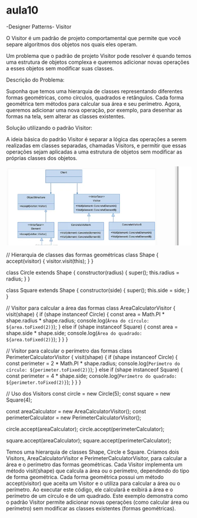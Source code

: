 # aula10

-Designer Patterns- Visitor

O Visitor é um padrão de projeto comportamental que permite que você separe algoritmos dos objetos nos quais eles operam.

Um problema que o padrão de projeto Visitor pode resolver é quando temos uma estrutura de objetos complexa e queremos adicionar novas operações a esses objetos sem modificar suas classes.



Descrição do Problema:

Suponha que temos uma hierarquia de classes representando diferentes formas geométricas, como círculos, quadrados e retângulos. Cada forma geométrica tem métodos para calcular sua área e seu perímetro. Agora, queremos adicionar uma nova operação, por exemplo, para desenhar as formas na tela, sem alterar as classes existentes.

Solução utilizando o padrão Visitor:

A ideia básica do padrão Visitor é separar a lógica das operações a serem realizadas em classes separadas, chamadas Visitors, e permitir que essas operações sejam aplicadas a uma estrutura de objetos sem modificar as próprias classes dos objetos.

![image info](./visitor.jpg)
















// Hierarquia de classes das formas geométricas
class Shape {
    accept(visitor) {
        visitor.visit(this);
    }
}

class Circle extends Shape {
    constructor(radius) {
        super();
        this.radius = radius;
    }
}

class Square extends Shape {
    constructor(side) {
        super();
        this.side = side;
    }
}

// Visitor para calcular a área das formas
class AreaCalculatorVisitor {
    visit(shape) {
        if (shape instanceof Circle) {
            const area = Math.PI * shape.radius * shape.radius;
            console.log(`Área do círculo: ${area.toFixed(2)}`);
        } else if (shape instanceof Square) {
            const area = shape.side * shape.side;
            console.log(`Área do quadrado: ${area.toFixed(2)}`);
        }
    }
}

// Visitor para calcular o perímetro das formas
class PerimeterCalculatorVisitor {
    visit(shape) {
        if (shape instanceof Circle) {
            const perimeter = 2 * Math.PI * shape.radius;
            console.log(`Perímetro do círculo: ${perimeter.toFixed(2)}`);
        } else if (shape instanceof Square) {
            const perimeter = 4 * shape.side;
            console.log(`Perímetro do quadrado: ${perimeter.toFixed(2)}`);
        }
    }
}

// Uso dos Visitors
const circle = new Circle(5);
const square = new Square(4);

const areaCalculator = new AreaCalculatorVisitor();
const perimeterCalculator = new PerimeterCalculatorVisitor();

circle.accept(areaCalculator);
circle.accept(perimeterCalculator);

square.accept(areaCalculator);
square.accept(perimeterCalculator);










Temos uma hierarquia de classes Shape, Circle e Square.
Criamos dois Visitors, AreaCalculatorVisitor e PerimeterCalculatorVisitor, para calcular a área e o perímetro das formas geométricas.
Cada Visitor implementa um método visit(shape) que calcula a área ou o perímetro, dependendo do tipo de forma geométrica.
Cada forma geométrica possui um método accept(visitor) que aceita um Visitor e o utiliza para calcular a área ou o perímetro.
Ao executar este código, ele calculará e exibirá a área e o perímetro de um círculo e de um quadrado. Este exemplo demonstra como o padrão Visitor permite adicionar novas operações (como calcular área ou perímetro) sem modificar as classes existentes (formas geométricas).